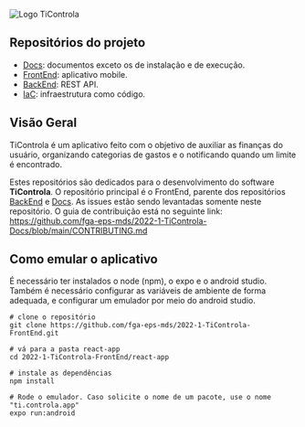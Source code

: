 ![Logo TiControla](https://user-images.githubusercontent.com/102192917/184401954-7b7c706b-c287-4c22-83b0-a3039213c627.jpg)

## Repositórios do projeto
- [Docs](https://github.com/fga-eps-mds/2022-1-TiControla-Docs): documentos exceto os de instalação e de execução.
- [FrontEnd](https://github.com/fga-eps-mds/2022-1-TiControla-FrontEnd): aplicativo mobile.
- [BackEnd](https://github.com/fga-eps-mds/2022-1-TiControla-BackEnd): REST API.
- [IaC](https://github.com/fga-eps-mds/2022-1-TiControla-IaC): infraestrutura como código.

## Visão Geral
TiControla é um aplicativo feito com o objetivo de auxiliar as finanças do usuário, organizando categorias de gastos e o notificando quando um limite é encontrado. 

Estes repositórios são dedicados para o desenvolvimento do software **TiControla**. O repositório principal é o FrontEnd, parente dos repositórios [BackEnd](https://github.com/fga-eps-mds/2022-1-TiControla-BackEnd/edit/main/README.md) e [Docs](https://github.com/fga-eps-mds/2022-1-TiControla-Docs). As issues estão sendo levantadas somente neste repositório. O guia de contribuição está no seguinte link: https://github.com/fga-eps-mds/2022-1-TiControla-Docs/blob/main/CONTRIBUTING.md


## Como emular o aplicativo
É necessário ter instalados o node (npm), o expo e o android studio. Também é necessário configurar as variáveis de ambiente de forma adequada, e configurar um emulador por meio do android studio.

```
# clone o repositório
git clone https://github.com/fga-eps-mds/2022-1-TiControla-FrontEnd.git

# vá para a pasta react-app
cd 2022-1-TiControla-FrontEnd/react-app

# instale as dependências
npm install

# Rode o emulador. Caso solicite o nome de um pacote, use o nome "ti.controla.app"
expo run:android
```
